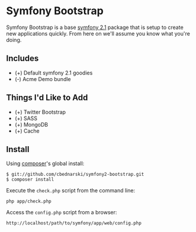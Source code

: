# Symfony Bootstrap

Symfony Bootstrap is a base [symfony 2.1](http://symfony.com/) package that is setup to create new applications quickly. From here on we'll assume you know what you're doing.

## Includes

- (+) Default symfony 2.1 goodies
- (-) Acme Demo bundle

## Things I'd Like to Add

- (+) Twitter Bootstrap
- (+) SASS
- (+) MongoDB
- (+) Cache

## Install

Using [composer](http://getcomposer.org/)'s global install:

	$ git://github.com/cbednarski/symfony2-bootstrap.git
	$ composer install

Execute the `check.php` script from the command line:

	php app/check.php

Access the `config.php` script from a browser:

	http://localhost/path/to/symfony/app/web/config.php

